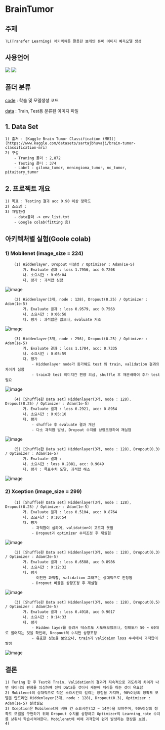 # BrainTumor

## 주제 
    TL(Transfer Learning) 아키텍쳐를 활용한 브레인 튜머 이미지 예측모델 생성

## 사용언어
<a href="https://www.python.org/" target="_blank"><img src="https://img.shields.io/badge/Python-3776AB?style=flat&logo=python&logoColor=white"/></a>
<a href="https://jupyter.org/" target="_blank"><img src="https://img.shields.io/badge/Jupyter-F37626?style=flat&logo=jupyter&logoColor=white"/></a>

## 폴더 분류
[code](https://github.com/Decoyer-71/BrainTumor/tree/master/code) : 학습 및 모델생성 코드

[data](https://github.com/Decoyer-71/BrainTumor/tree/master/data) : Train, Test용 분류된 이미지 파일


## 1. Data Set
    1) 출처 : [Kaggle Brain Tumor Classification (MRI)](https://www.kaggle.com/datasets/sartajbhuvaji/brain-tumor-classification-mri)
    2) 구성
        - Traning 폴더 : 2,872
        - Testing 폴더 : 374
        - Label : giloma_tumor, meningioma_tumor, no_tumor, pituitary_tumor

## 2. 프로젝트 개요
    1) 목표 : Testing 결과 acc 0.90 이상 정확도 
    2) 소스명 : 
    3) 개발환경 
        - data폴더 -> env_list.txt
        - Google colab(fitting 용)
        
## 아키텍처별 실험(Goole colab)
### 1) Mobilenet (image_size = 224)
        (1) Hiddenlayer, Dropout 미설정 / Optimizer : Adam(1e-5)
            가. Evaluate 결과 : loss 1.7956, acc 0.7208
            나. 소요시간 : 0:06:04
            다. 평가 : 과적합 심함
![image](https://github.com/Decoyer-71/BrainTumor/assets/127948197/f9d138c7-657f-400d-a340-5d00aaf5072c)

        (2) Hiddenlayer(3개, node : 128), Dropout(0.25) / Optimizer : Adam(1e-5)
            가. Evaluate 결과 : loss 0.9579, acc 0.7563
            나. 소요시간 : 0:06:58
            다. 평가 : 과적합은 없으나, evaluate 저조
![image](https://github.com/Decoyer-71/BrainTumor/assets/127948197/30aae419-c0b0-44c4-9e55-b6d7ac9644d7)

        (3) Hiddenlayer(3개, node : 256), Dropout(0.25) / Optimizer : Adam(1e-5)
            가. Evaluate 결과 : loss 1.1784, acc: 0.7335
            나. 소요시간 : 0:05:59
            다. 평가 
                - Hiddenlayer node가 증가해도 test 와 train, validation 결과의 차이가 심함
                - train과 test 이미지간 편향 의심, shuffle 후 재분배하여 추가 test필요
![image](https://github.com/Decoyer-71/BrainTumor/assets/127948197/4b664bf6-af9d-4763-b474-365b12760194)

        (4) [Shuffle한 Data set] Hiddenlayer(3개, node : 128), Dropout(0.25) / Optimizer : Adam(1e-5)
            가. Evaluate 결과 : loss 0.2921, acc: 0.8954
            나. 소요시간 : 0:05:10
            다. 평가 
                - shuffle 후 evaluate 결과 개선
                - 다소 과적합 발생, Dropout 수치를 상향조정하여 재실험       
![image](https://github.com/Decoyer-71/BrainTumor/assets/127948197/dc645b45-4e0e-4248-af71-3d0803acfb67)

        (5) [Shuffle한 Data set] Hiddenlayer(3개, node : 128), Dropout(0.3) / Optimizer : Adam(1e-5)
            가. Evaluate 결과 : 
            나. 소요시간 : loss 0.2881, acc: 0.9049
            다. 평가 : 목표수치 도달, 과적합 해소
![image](https://github.com/Decoyer-71/BrainTumor/assets/127948197/8cf95a18-87ee-46ba-98c9-f5dc397a9990)


### 2) Xception (image_size = 299)
        (1) [Shuffle한 Data set] Hiddenlayer(3개, node : 128), Dropout(0.25) / Optimizer : Adam(1e-5)
            가. Evaluate 결과 : loss 0.5104, acc: 0.8764
            나. 소요시간 : 0:10:54
            다. 평가 
                - 과적합이 심하며, validation이 고르지 못함
                - Dropout과 optimizer 수치조정 후 재실험
![image](https://github.com/Decoyer-71/BrainTumor/assets/127948197/ce9e773b-692b-4850-ac29-106a49a3deb9)

        (2) [Shuffle한 Data set] Hiddenlayer(3개, node : 128), Dropout(0.3) / Optimizer : Adam(2e-5)
            가. Evaluate 결과 : loss 0.6588, acc 0.8986
            나. 소요시간 : 0:12:32
            다. 평가 
                - 여전한 과적합, validation 그래프는 상대적으로 안정됨
                - Dropout 비율을 상향조정 후 재실험
![image](https://github.com/Decoyer-71/BrainTumor/assets/127948197/e88fe16e-fd93-4a8a-9854-fe04f9f5facb)

        (3) [Shuffle한 Data set] Hiddenlayer(3개, node : 128), Dropout(0.5) / Optimizer : Adam(2e-5)
            가. Evaluate 결과 : loss 0.4918, acc 0.9017
            나. 소요시간 : 0:14:33
            다. 평가 
                - Hidden layer를 늘려서 테스트도 시도해보았으나, 정확도가 50 ~ 60대로 떨어지는 것을 확인해, Dropout의 수치만 상향조정
                - 유효한 성능을 보였으나, train과 validaion loss 수치에서 과적합이 발생
![image](https://github.com/Decoyer-71/BrainTumor/assets/127948197/7d301fe7-9556-4c86-a2a4-2cfc648e4e4b)


## 결론
    1) Tuning 한 후 Test와 Train, Validation의 결과가 지속적으로 과도하게 차이가 나면 데이터의 편향을 의심하여 전체 Data를 섞어서 재분배 처리를 하는 것이 유효함
    2) Mobilenet이 상대적으로 적은 소요시간이 걸리는 장점을 가지며, 90%이상의 정확도 모델을 만드려면 Hiddenlayer(3개, node : 128), Dropout(0.3), Optimizer : Adam(1e-5) 설정필요
    3) Xception은 Mobilenet에 비해 긴 소요시간(12 ~ 14분)을 보여주며, 90%이상의 정확도 모델을 구현하기 위해 Dropout 수치를 상향하고 Optimizer의 Learning_rate 수치를 낮춰서 학습시켜야한다. Mobilenet에 비해 과적합이 쉽게 발생하는 현상을 보임.
    4) 



  
